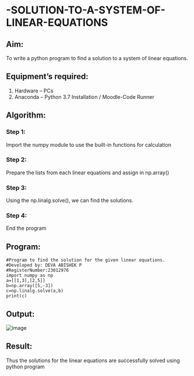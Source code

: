 # -SOLUTION-TO-A-SYSTEM-OF-LINEAR-EQUATIONS
## Aim:
To write a python program to find a solution to a system of linear equations.
## Equipment’s required:
1. 	Hardware – PCs
2. 	Anaconda – Python 3.7 Installation / Moodle-Code Runner
## Algorithm:
### Step 1: 
Import the numpy module to use the built-in functions for calculation
### Step 2: 
Prepare the lists from each linear equations and assign in np.array()
### Step 3: 
Using the np.linalg.solve(), we can find the solutions.
### Step 4: 
End the program
## Program:
```
#Program to find the solution for the given linear equations.
#Developed by: DEVA ABISHEK P
#RegisterNumber:23012976
import numpy as np
a=[[1,3],[2,5]]
b=np.array([5,-3])
c=np.linalg.solve(a,b)
print(c)
```
## Output:
![image](https://github.com/DEVAABISHEK/-SOLUTION-TO-A-SYSTEM-OF-LINEAR-EQUATIONS/assets/150319305/bf2853e9-f5ae-4b8b-9f9e-6c0050dbd601)

## Result: 
Thus the solutions for the linear equations are successfully solved using python program

